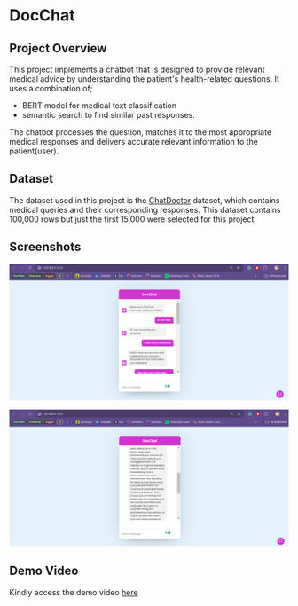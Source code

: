 # DocChat
## Project Overview
This project implements a chatbot that is designed to provide relevant medical advice by understanding the patient's health-related questions. It uses a combination of;
- BERT model for medical text classification 
- semantic search to find similar past responses.

The chatbot processes the question, matches it to the most appropriate medical responses and delivers accurate relevant information to the patient(user).

## Dataset
The dataset used in this project is the [ChatDoctor](https://huggingface.co/datasets/wangrongsheng/HealthCareMagic-100k-en?row=35) dataset, which contains medical queries and their corresponding responses. This dataset contains 100,000 rows but just the first 15,000 were selected for this project.

## Screenshots
![Alternate Text](images/query.png)

![Alternate Text](images/response.png)

## Demo Video
Kindly access the demo video [here](https://www.loom.com/share/f5a75263ab71483686efbdd1c889fb82?sid=037f45c0-85c3-4a9c-a334-09263a824df4)
